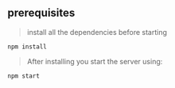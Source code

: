 ## prerequisites
>install all the dependencies before starting

`npm install`

>After installing you start the server using:

`npm start`